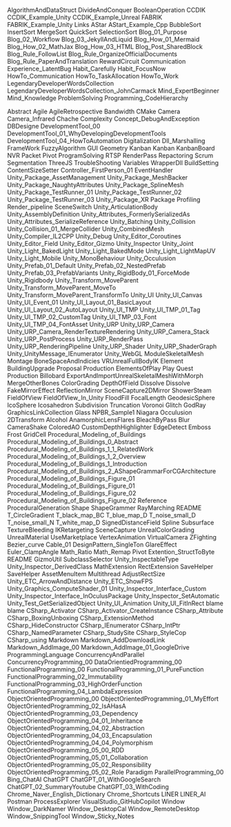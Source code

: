 AlgorithmAndDataStruct
DivideAndConquer
BooleanOperation
CCDIK
CCDIK_Example_Unity
CCDIK_Example_Unreal
FABRIK
FABRIK_Example_Unity
Links
AStar
AStart_Example_Cpp
BubbleSort
InsertSort
MergeSort
QuickSort
SelectionSort
Blog_01_Purpose
Blog_02_Workflow
Blog_03_JekyllAndLiquid
Blog_How_01_Mermaid
Blog_How_02_MathJax
Blog_How_03_HTML
Blog_Post_SharedBlock
Blog_Rule_FollowList
Blog_Rule_OrganizeOfficialDocuments
Blog_Rule_PaperAndTranslation
RewardCircuit
Communication
Experience_LatentBug
Habit_Carefully
Habit_FocusNow
HowTo_Communication
HowTo_TaskAllocation
HowTo_Work
LegendaryDeveloperWordsCollection
LegendaryDeveloperWordsCollection_JohnCarmack
Mind_ExpertBeginner
Mind_Knowledge
ProblemSolving
Programming_CodeHierarchy

Abstract
Agile
AgileRetrospective
Bandwidth
CMake
Camera
Camera_Infrared
Chache
Complexity
Concept_DebugAndException
DBDesigne
DevelopmentTool_00
DevelopmentTool_01_WhyDevelopingDevelopmentTools
DevelopmentTool_04_HowToAutomation
Digitalization
Dll_Marshalling
FrameWork
FuzzyAlgorithm
GUI
Geometry
Kanban
Kanban
KanbanBoard
NVR
Packet
Pivot
ProgramSolving
RTSP
RenderPass
Repactoring
Scrum
Segmentation
ThreeJS
TroubleShooting
Variables
WrapperDll
BuildSetting
ContentSizeSetter
Controller_FirstPerson_01
EventHandler
Unity_Package_AssetManagement
Unity_Package_MeshBacker
Unity_Package_NaughtyAttributes
Unity_Package_SplineMesh
Unity_Package_TestRunner_01
Unity_Package_TestRunner_02
Unity_Package_TestRunner_03
Unity_Package_XR
Package
Profiling
Render_pipeline
SceneSwitch
Unity_ArticulationBody
Unity_AssemblyDefinition
Unity_Attributes_FormerlySerializedAs
Unity_Attributes_SerializeReference
Unity_Batching
Unity_Collision
Unity_Collision_01_MergeCollider
Unity_CombinedMesh
Unity_Compiler_IL2CPP
Unity_Debug
Unity_Editor_Coroutines
Unity_Editor_Field
Unity_Editor_Gizmo
Unity_Inspector
Unity_Joint
Unity_Light_BakedLight
Unity_Light_BakedMode
Unity_Light_LightMapUV
Unity_Light_Mobile
Unity_MonoBehaviour
Unity_Occulusion
Unity_Prefab_01_Default
Unity_Prefab_02_NestedPrefab
Unity_Prefab_03_PrefabVariants
Unity_RigidBody_01_ForceMode
Unity_Rigidbody
Unity_Transform_MoveParent
Unity_Transform_MoveParent_MoveTo
Unity_Transform_MoveParent_TransformTo
Unity_UI
Unity_UI_Canvas
Unity_UI_Event_01
Unity_UI_Layout_01_BasicLayout
Unity_UI_Layout_02_AutoLayout
Unity_UI_TMP
Unity_UI_TMP_01_Tag
Unity_UI_TMP_02_CustomTag
Unity_UI_TMP_03_Font
Unity_UI_TMP_04_FontAsset
Unity_URP
Unity_URP_Camera
Unity_URP_Camera_RenderTextureRendering
Unity_URP_Camera_Stack
Unity_URP_PostProcess
Unity_URP_RenderPass
Unity_URP_RenderingPipeline
Unity_URP_Shader
Unity_URP_ShaderGraph
Unity_UnityMessage_IEnumerator
Unity_WebGL
ModuleSkeletalMesh
Montage
BoneSpaceAndIndicies
VRUnrealFullBodyIK
Element
BuildingUpgrade
Proposal
Production
ElementsOfPlay
Play
Quest
Production
Billobard
ExportAndImportUnrealSkeletalMeshWithMorph
MergeOtherBones
ColorGrading
DepthOfField
Dissolve
Dissolve
FakeMirrorEffect
ReflectionMirror
SceneCapture2DMirror
ShowerSteam
FieldOfView
FieldOfView_In_Unity
FloodFill
FocalLength
GeodesicSphere
IcoSphere
Icosahedron
Subdivision
Truncation
Voronoi
Glitch
GodRay
GraphicsLinkCollection
Glass
NPBR_Sample1
Niagara
Occulusion
2DTransform
Alcohol
AnamorphicLensFlares
BleachByPass
Blur
CameraShake
ColoredAO
CustomDepthHighlighter
EdgeDetect
Emboss
Frost
GridCell
Procedural_Modeling_of_Buildings
Procedural_Modeling_of_Buildings_0_Abstract
Procedural_Modeling_of_Buildings_1_1_RelatedWork
Procedural_Modeling_of_Buildings_1_2_Overview
Procedural_Modeling_of_Buildings_1_Introduction
Procedural_Modeling_of_Buildings_2_AShapeGrammarForCGArchitecture
Procedural_Modeling_of_Buildings_Figure_01
Procedural_Modeling_of_Buildings_Figure_01
Procedural_Modeling_of_Buildings_Figure_02
Procedural_Modeling_of_Buildings_Figure_02
Reference
ProceduralGeneration
Shape
ShapeGrammer
RayMarching
README
T_CircleGradient
T_black_map_BC
T_blue_map_D
T_noise_small_D
T_noise_small_N
T_white_map_D
SignedDistanceField
Spline
Subsurface
TextureBleeding
IKRetargeting
SceneCapture
UnrealColorGrading
UnrealMaterial
UseMarketplace
VertexAnimation
VirtualCamera
ZFighting
Bezier_curve
Cable_01
DesignPattern_SingleTon
GlareEffect
Euler_ClampAngle
Math_Ratio
Math_Remap
Pivot
Extention_StructToByte
README
GizmoUtil
SubclassSelector
Unity_InspectableType
Unity_Inspector_DerivedClass
MathExtension
RectExtension
SaveHelper
SaveHelper
AssetMenuItem
Multithread
AdjustRectSize
Unity_ETC_ArrowAndDistance
Unity_ETC_ShowFPS
Unity_Graphics_ComputeShader_01
Unity_Inspector_Interface_Custom
Unity_Inspector_Interface_InOculusPackage
Unity_Inspector_SetAutomatic
Unity_Test_GetSerializedObject
Unity_UI_Animation
Unity_UI_FitInRect
blame
blame
CSharp_Activator
CSharp_Activator_CreateInstance
CSharp_Attribute
CSharp_BoxingUnboxing
CSharp_ExtensionMethod
CSharp_HideConstructor
CSharp_IEnumerator
CSharp_IntPtr
CSharp_NamedParameter
CSharp_StudySite
CSharp_StyleCop
CSharp_using
Markdown
Markdown_AddDownloadLink
Markdown_AddImage_00
Markdown_AddImage_01_GoogleDrive
ProgrammingLanguage
ConcurrencyAndParallel
ConcurrencyProgramming_00
DataOrientiedProgramming_00
FunctionalProgramming_00
FunctionalProgramming_01_PureFunction
FunctionalProgramming_02_Immutability
FunctionalProgramming_03_HighOrderFunction
FunctionalProgramming_04_LambdaExpression
ObjectOrientedProgramming_00
ObjectOrientedProgramming_01_MyEffort
ObjectOrientedProgramming_02_IsAHasA
ObjectOrientedProgramming_03_Dependency
ObjectOrientedProgramming_04_01_Inheritance
ObjectOrientedProgramming_04_02_Abstraction
ObjectOrientedProgramming_04_03_Encapsulation
ObjectOrientedProgramming_04_04_Polymorphism
ObjectOrientedProgramming_05_00_RDD
ObjectOrientedProgramming_05_01_Collaboration
ObjectOrientedProgramming_05_02_Responsibility
ObjectOrientedProgramming_05_02_Role
Paradigm
ParallelProgramming_00
Bing_ChatAI
ChatGPT
ChatGPT_01_WithGoogleSearch
ChatGPT_02_SummaryYoutube
ChatGPT_03_WithCoding
Chrome_Naver_English_Dictionary
Chrome_Shortcuts
LINER
LINER_AI
Postman
ProcessExplorer
VisualStudio_GitHubCopilot
Window
Window_DarkNamer
Window_DesktopCal
Window_RemoteDesktop
Window_SnippingTool
Window_Sticky_Notes